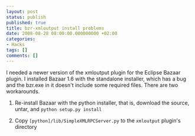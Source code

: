 ```yaml
---
layout: post
status: publish
published: true
title: bzr-xmloutput install problems
date: 2008-08-28 08:00:00.000000000 +02:00
categories:
- Hacks
tags: []
comments: []
---
```

I needed a newer version of the xmloutput plugin for the Eclipse Bazaar plugin. I installed Bazaar 1.6 with the standalone installer, which has a bug and the bzr.exe in it doesn't include some required files. There are two workarounds.

1. Re-install Bazaar with the python installer, that is, download the source, untar, and `python setup.py install`

2. Copy `[python]/lib/SimpleXMLRPCServer.py` to the `xmloutput` plugin's directory
